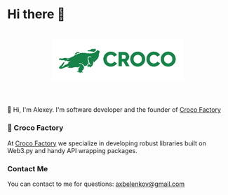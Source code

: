 # Hi there 👋
<h1 align="center">
<img src="https://raw.githubusercontent.com/CrocoFactory/.github/main/branding/logo/transparent.png" width="300">
</h1><br>

            
🔭 Hi, I'm Alexey. I'm software developer and the founder of [Croco Factory](https://github.com/CrocoFactory)


### 🐊 Croco Factory



At [Croco Factory](https://github.com/CrocoFactory) we specialize in developing robust libraries built on Web3.py and handy API wrapping packages.

### Contact Me
You can contact to me for questions:
[axbelenkov@gmail.com](mailto:axbelenkov@gmail.com)












